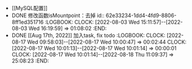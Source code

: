 - [[MySQL配置]]
- DONE 修改函数isMountpoint：去掉
  id:: 62e33234-1dd4-4fd9-8806-8ff1ed351716
  :LOGBOOK:
  CLOCK: [2022-08-03 Wed 15:11:57]--[2022-08-03 Wed 16:19:59] =>  01:08:02
  :END:
- DONE [[Aug 17th, 2022]] 加入task, fix todo
  :LOGBOOK:
  CLOCK: [2022-08-17 Wed 09:58:03]--[2022-08-17 Wed 10:00:47] =>  00:02:44
  CLOCK: [2022-08-17 Wed 10:01:13]--[2022-08-17 Wed 10:01:14] =>  00:00:01
  CLOCK: [2022-08-17 Wed 10:01:14]--[2022-08-18 Thu 11:09:37] =>  25:08:23
  :END: